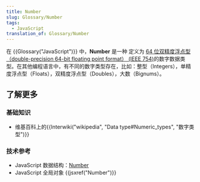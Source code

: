 ```yaml
---
title: Number
slug: Glossary/Number
tags:
  - JavaScript
translation_of: Glossary/Number
---
```

<p>在 {{Glossary("JavaScript")}} 中，<strong>Number</strong> 是一种 定义为 <a href="https://en.wikipedia.org/wiki/Double_precision_floating-point_format">64 位双精度浮点型（double-precision 64-bit floating point format） (IEEE 754)</a>的数字数据类型。在其他编程语言中，有不同的数字类型存在，比如：整型（Integers），单精度浮点型（Floats），双精度浮点型（Doubles），大数（Bignums）。</p>

<h2 id="了解更多">了解更多</h2>

<h3 id="基础知识">基础知识</h3>

<ul>
 <li>
  <p>维基百科上的{{Interwiki("wikipedia", "Data type#Numeric_types", "数字类型")}} </p>
 </li>
</ul>

<h3 id="技术参考">技术参考</h3>

<ul>
 <li>JavaScript 数据结构：<a href="/zh-CN/docs/Web/JavaScript/Data_structures#Number_type">Number</a></li>
 <li>JavaScript 全局对象 {{jsxref("Number")}}</li>
</ul>
